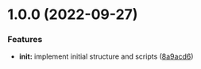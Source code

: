 # 1.0.0 (2022-09-27)


### Features

* **init:** implement initial structure and scripts ([8a9acd6](https://github.com/paulAlexSerban/tpl--nodejs-service/commit/8a9acd645263f36b7e1ef1673d8e6bb0f5857eca))
